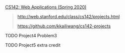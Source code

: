 [CS142: Web Applications (Spring 2020)](http://web.stanford.edu/class/cs142/)

> http://web.stanford.edu/class/cs142/projects.html
>
> https://github.com/kkailiwang/cs142-projects

TODO Project4 Problem3

TODO Project5 extra credit